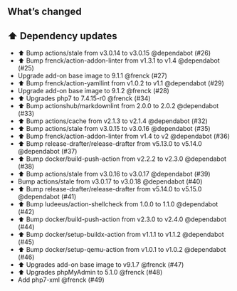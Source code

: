 ## What’s changed

## ⬆️ Dependency updates

- ⬆️ Bump actions/stale from v3.0.14 to v3.0.15 @dependabot (#26)
- ⬆️ Bump frenck/action-addon-linter from v1.3.1 to v1.4 @dependabot (#25)
- Upgrade add-on base image to 9.1.1 @frenck (#27)
- ⬆️ Bump frenck/action-yamllint from v1.0.2 to v1.1 @dependabot (#29)
- Upgrade add-on base image to 9.1.2 @frenck (#28)
- ⬆ Upgrades php7 to 7.4.15-r0 @frenck (#34)
- ⬆️ Bump actionshub/markdownlint from 2.0.0 to 2.0.2 @dependabot (#33)
- ⬆️ Bump actions/cache from v2.1.3 to v2.1.4 @dependabot (#32)
- ⬆️ Bump actions/stale from v3.0.15 to v3.0.16 @dependabot (#35)
- ⬆️ Bump frenck/action-addon-linter from v1.4 to v2 @dependabot (#36)
- ⬆️ Bump release-drafter/release-drafter from v5.13.0 to v5.14.0 @dependabot (#37)
- ⬆️ Bump docker/build-push-action from v2.2.2 to v2.3.0 @dependabot (#38)
- ⬆️ Bump actions/stale from v3.0.16 to v3.0.17 @dependabot (#39)
- Bump actions/stale from v3.0.17 to v3.0.18 @dependabot (#40)
- ⬆️ Bump release-drafter/release-drafter from v5.14.0 to v5.15.0 @dependabot (#41)
- ⬆️ Bump ludeeus/action-shellcheck from 1.0.0 to 1.1.0 @dependabot (#42)
- ⬆️ Bump docker/build-push-action from v2.3.0 to v2.4.0 @dependabot (#44)
- ⬆️ Bump docker/setup-buildx-action from v1.1.1 to v1.1.2 @dependabot (#45)
- ⬆️ Bump docker/setup-qemu-action from v1.0.1 to v1.0.2 @dependabot (#46)
- ⬆️ Upgrades add-on base image to v9.1.7 @frenck (#47)
- ⬆️ Upgrades phpMyAdmin to 5.1.0 @frenck (#48)
- Add php7-xml @frenck (#49)
